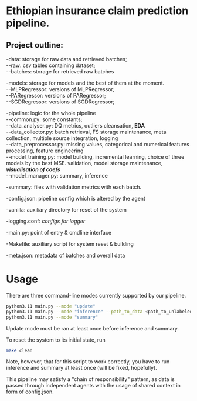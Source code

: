 # Ethiopian insurance claim prediction pipeline.

## Project outline:

-data: storage for raw data and retrieved batches;  
--raw: csv tables containing dataset;  
--batches: storage for retrieved raw batches

-models: storage for models and the best of them at the moment.  
--MLPRegressor: versions of MLPRegressor;  
--PARegressor: versions of PARegressor;  
--SGDRegressor: versions of SGDRegressor;  

-pipeline: logic for the whole pipeline  
--common.py: some constants;  
--data_analyser.py: DQ metrics, outliers cleansation, **EDA**  
--data_collector.py: batch retrieval, FS storage maintenance, meta collection, multiple source integration, logging  
--data_preprocessor.py: missing values, categorical and numerical features processing, feature engineering  
--model_training.py: model building, incremental learning, choice of three models by the best MSE. validation, model storage maintenance, ***visualisation of coefs***  
--model_manager.py: summary, inference  

-summary: files with validation metrics with each batch.

-config.json: pipeline config which is altered by the agent 

-vanilla: auxiliary directory for reset of the system  

-logging.conf: *configs for logger*

-main.py: point of entry & cmdline interface

-Makefile: auxiliary script for system reset & building

-meta.json: metadata of batches and overall data

# Usage

There are three command-line modes currently supported by our pipeline.

```bash
python3.11 main.py --mode "update"
python3.11 main.py --mode "inference" --path_to_data <path_to_unlabeled_csv>
python3.11 main.py --mode "summary"
```

Update mode must be ran at least once before inference and summary. 

To reset the system to its initial state, run 
```bash
make clean
```
Note, however, that for this script to work correctly, you have to run inference and summary at least once (will be fixed, hopefully).

This pipeline may satisfy a "chain of responsibility" pattern, as data is passed through independent agents with the usage of shared context in form of config.json.